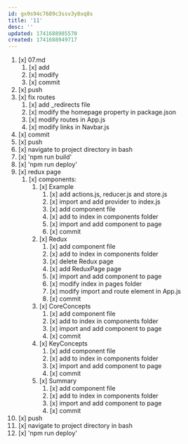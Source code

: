 ```yaml
---
id: gx9s94c7689c3ssv3y0xq8s
title: '11'
desc: ''
updated: 1741688985570
created: 1741688949717
---
```


1. [x] 07.md
    1. [x] add
    1. [x] modify
    1. [x] commit
1. [x] push
1. [x] fix routes
    1. [x] add _redirects file
    1. [x] modify the homepage property in package.json
    1. [x] modify routes in App.js
    1. [x] modify links in Navbar.js
1. [x] commit
1. [x] push
1. [x] navigate to project directory in bash
1. [x] 'npm run build'
1. [x] 'npm run deploy'
1. [x] redux page
    1. [x] components:
        1. [x] Example
            1. [x] add actions.js, reducer.js and store.js
            1. [x] import and add provider to index.js
            1. [x] add component file
            1. [x] add to index in components folder
            1. [x] import and add component to page
            1. [x] commit
        1. [x] Redux
            1. [x] add component file
            1. [x] add to index in components folder
            1. [x] delete Redux page
            1. [x] add ReduxPage page
            1. [x] import and add component to page
            1. [x] modify index in pages folder
            1. [x] modify import and route element in App.js
            1. [x] commit
        1. [x] CoreConcepts
            1. [x] add component file
            1. [x] add to index in components folder
            1. [x] import and add component to page
            1. [x] commit
        1. [x] KeyConcepts
            1. [x] add component file
            1. [x] add to index in components folder
            1. [x] import and add component to page
            1. [x] commit
        1. [x] Summary
            1. [x] add component file
            1. [x] add to index in components folder
            1. [x] import and add component to page
            1. [x] commit
1. [x] push
1. [x] navigate to project directory in bash
1. [x] 'npm run deploy'